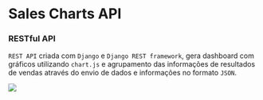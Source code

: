 # Sales Charts API

### RESTful API
``REST API`` criada com ``Django`` e ``Django REST framework``, gera dashboard com gráficos utilizando ``chart.js`` e agrupamento das informações de resultados de vendas através do envio de dados e informações no formato `JSON`.

<img src="https://github.com/MayconPCampos/Django-Sales-Charts-RESTFul-API/blob/main/Chart%20dashboard.jpg?raw=true"/>
